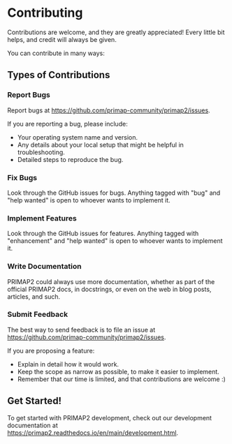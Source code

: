 # Contributing

Contributions are welcome, and they are greatly appreciated! Every little bit
helps, and credit will always be given.

You can contribute in many ways:

## Types of Contributions

### Report Bugs

Report bugs at https://github.com/primap-community/primap2/issues.

If you are reporting a bug, please include:

* Your operating system name and version.
* Any details about your local setup that might be helpful in troubleshooting.
* Detailed steps to reproduce the bug.

### Fix Bugs

Look through the GitHub issues for bugs. Anything tagged with "bug" and "help
wanted" is open to whoever wants to implement it.

### Implement Features

Look through the GitHub issues for features. Anything tagged with "enhancement"
and "help wanted" is open to whoever wants to implement it.

### Write Documentation

PRIMAP2 could always use more documentation, whether as part of the
official PRIMAP2 docs, in docstrings, or even on the web in blog posts,
articles, and such.

### Submit Feedback

The best way to send feedback is to file an issue at https://github.com/primap-community/primap2/issues.

If you are proposing a feature:

* Explain in detail how it would work.
* Keep the scope as narrow as possible, to make it easier to implement.
* Remember that our time is limited, and that contributions
  are welcome :)

## Get Started!

To get started with PRIMAP2 development, check out our development
documentation at https://primap2.readthedocs.io/en/main/development.html.

